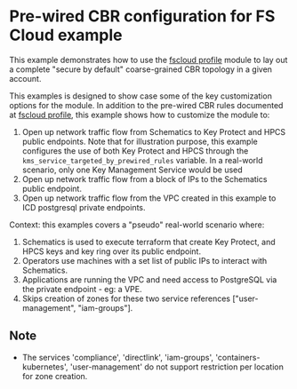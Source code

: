 # Pre-wired CBR configuration for FS Cloud example

This example demonstrates how to use the [fscloud profile](../../profiles/fscloud/) module to lay out a complete "secure by default" coarse-grained CBR topology in a given account.

This examples is designed to show case some of the key customization options for the module. In addition to the pre-wired CBR rules documented at [fscloud profile](../../profiles/fscloud/), this example shows how to customize the module to:
1. Open up network traffic flow from Schematics to Key Protect and HPCS public endpoints. Note that for illustration purpose, this example configures the use of both Key Protect and HPCS through the `kms_service_targeted_by_prewired_rules` variable. In a real-world scenario, only one Key Management Service would be used
2. Open up network traffic flow from a block of IPs to the Schematics public endpoint.
3. Open up network traffic flow from the VPC created in this example to ICD postgresql private endpoints.

Context: this examples covers a "pseudo" real-world scenario where:
1. Schematics is used to execute terraform that create Key Protect, and HPCS keys and key ring over its public endpoint.
2. Operators use machines with a set list of public IPs to interact with Schematics.
3. Applications are running the VPC and need access to PostgreSQL via the private endpoint - eg: a VPE.
4. Skips creation of zones for these two service references ["user-management", "iam-groups"].

## Note
- The services 'compliance', 'directlink', 'iam-groups', 'containers-kubernetes', 'user-management' do not support restriction per location for zone creation.
